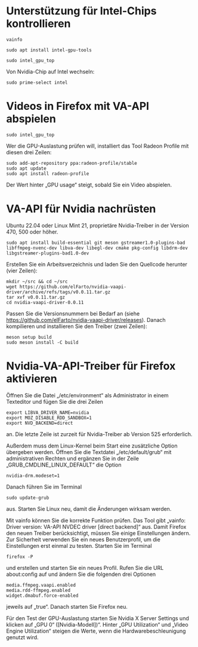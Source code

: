 # Unterstützung für Intel-Chips kontrollieren

```
vainfo
```
```
sudo apt install intel-gpu-tools
```
```
sudo intel_gpu_top
```
Von Nvidia-Chip auf Intel wechseln:
```
sudo prime-select intel
```
# Videos in Firefox mit VA-API abspielen
```
sudo intel_gpu_top
```
Wer die GPU-Auslastung prüfen will, installiert das Tool Radeon Profile mit diesen drei Zeilen:
```
sudo add-apt-repository ppa:radeon-profile/stable
sudo apt update
sudo apt install radeon-profile
```
Der Wert hinter „GPU usage“ steigt, sobald Sie ein Video abspielen.

# VA-API für Nvidia nachrüsten
Ubuntu 22.04 oder Linux Mint 21, proprietäre Nvidia-Treiber in der Version 470, 500 oder höher.
```
sudo apt install build-essential git meson gstreamer1.0-plugins-bad libffmpeg-nvenc-dev libva-dev libegl-dev cmake pkg-config libdrm-dev libgstreamer-plugins-bad1.0-dev
```
Erstellen Sie ein Arbeitsverzeichnis und laden Sie den Quellcode herunter (vier Zeilen):
```
mkdir ~/src && cd ~/src
wget https://github.com/elFarto/nvidia-vaapi-driver/archive/refs/tags/v0.0.11.tar.gz
tar xvf v0.0.11.tar.gz
cd nvidia-vaapi-driver-0.0.11
```
Passen Sie die Versionsnummern bei Bedarf an (siehe https://github.com/elFarto/nvidia-vaapi-driver/releases). Danach kompilieren und installieren Sie den Treiber (zwei Zeilen):
```
meson setup build
sudo meson install -C build
```
# Nvidia-VA-API-Treiber für Firefox aktivieren
Öffnen Sie die Datei „/etc/environment“ als Administrator in einem Texteditor und fügen Sie die drei Zeilen 
```
export LIBVA_DRIVER_NAME=nvidia
export MOZ_DISABLE_RDD_SANDBOX=1
export NVD_BACKEND=direct
```
an. Die letzte Zeile ist zurzeit für Nvidia-Treiber ab Version 525 erforderlich.

Außerdem muss dem Linux-Kernel beim Start eine zusätzliche Option übergeben werden. Öffnen Sie die Textdatei „/etc/default/grub“ mit administrativen Rechten und ergänzen Sie in der Zeile „GRUB_CMDLINE_LINUX_DEFAULT“ die Option 
```
nvidia-drm.modeset=1
```
Danach führen Sie im Terminal
```
sudo update-grub
```
aus. Starten Sie Linux neu, damit die Änderungen wirksam werden.

Mit vainfo können Sie die korrekte Funktion prüfen. Das Tool gibt „vainfo: Driver version: VA-API NVDEC driver [direct backend]“ aus.
Damit Firefox den neuen Treiber berücksichtigt, müssen Sie einige Einstellungen ändern. Zur Sicherheit verwenden Sie ein neues Benutzerprofil, um die Einstellungen erst einmal zu testen. Starten Sie im Terminal
```
firefox -P
```
und erstellen und starten Sie ein neues Profil. Rufen Sie die URL about:config auf und ändern Sie die folgenden drei Optionen
```
media.ffmpeg.vaapi.enabled
media.rdd-ffmpeg.enabled
widget.dmabuf.force-enabled
```
jeweils auf „true“. Danach starten Sie Firefox neu.

Für den Test der GPU-Auslastung starten Sie Nvidia X Server Settings und klicken auf „GPU 0“ ([Nvidia-Modell])“. Hinter „GPU Utilization“ und „Video Engine Utilization“ steigen die Werte, wenn die Hardwarebeschleunigung genutzt wird.
